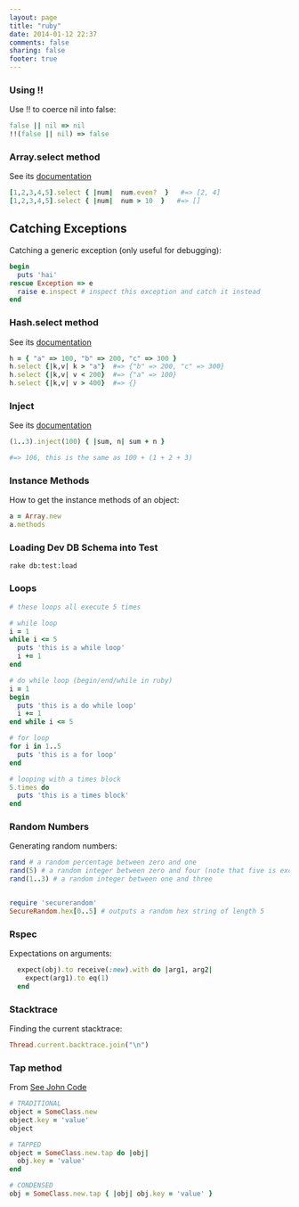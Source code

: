 ```yaml
---
layout: page
title: "ruby"
date: 2014-01-12 22:37
comments: false
sharing: false
footer: true
---
```


### Using !!
Use !! to coerce nil into false:
``` ruby
false || nil => nil
!!(false || nil) => false
```

### Array.select method
See its [documentation](http://www.ruby-doc.org/core-2.1.1/Array.html#method-i-select)
``` ruby
[1,2,3,4,5].select { |num|  num.even?  }   #=> [2, 4]
[1,2,3,4,5].select { |num|  num > 10  }   #=> []
```
## Catching Exceptions
Catching a generic exception (only useful for debugging):
```ruby
begin
  puts 'hai'
rescue Exception => e
  raise e.inspect # inspect this exception and catch it instead
end
```

### Hash.select method
See its [documentation](http://www.ruby-doc.org/core-2.1.0/Hash.html#method-i-select)
``` ruby
h = { "a" => 100, "b" => 200, "c" => 300 }
h.select {|k,v| k > "a"}  #=> {"b" => 200, "c" => 300}
h.select {|k,v| v < 200}  #=> {"a" => 100}
h.select {|k,v| v > 400}  #=> {}
```

### Inject
See its [documentation](http://ruby-doc.org/core-2.1.0/Enumerable.html#method-i-inject)
``` ruby
(1..3).inject(100) { |sum, n| sum + n }

#=> 106, this is the same as 100 + (1 + 2 + 3)
```

### Instance Methods
How to get the instance methods of an object:
``` ruby
a = Array.new
a.methods
```

### Loading Dev DB Schema into Test
```
rake db:test:load
```

### Loops
``` ruby
# these loops all execute 5 times

# while loop
i = 1
while i <= 5
  puts 'this is a while loop'
  i += 1
end

# do while loop (begin/end/while in ruby)
i = 1
begin
  puts 'this is a do while loop'
  i += 1
end while i <= 5

# for loop
for i in 1..5
  puts 'this is a for loop'
end

# looping with a times block
5.times do
  puts 'this is a times block'
end
```

### Random Numbers
Generating random numbers:
``` ruby
rand # a random percentage between zero and one
rand(5) # a random integer between zero and four (note that five is excluded)
rand(1..3) # a random integer between one and three


require 'securerandom'
SecureRandom.hex[0..5] # outputs a random hex string of length 5
```

### Rspec
Expectations on arguments:
``` ruby
  expect(obj).to receive(:new).with do |arg1, arg2|
    expect(arg1).to eq(1)
  end
```

### Stacktrace
Finding the current stacktrace:
``` ruby
Thread.current.backtrace.join("\n")
```

### Tap method
From [See John Code](http://www.seejohncode.com/2012/01/02/ruby-tap-that/)
``` ruby
# TRADITIONAL
object = SomeClass.new
object.key = 'value'
object

# TAPPED
object = SomeClass.new.tap do |obj|
  obj.key = 'value'
end

# CONDENSED
obj = SomeClass.new.tap { |obj| obj.key = 'value' }
```
